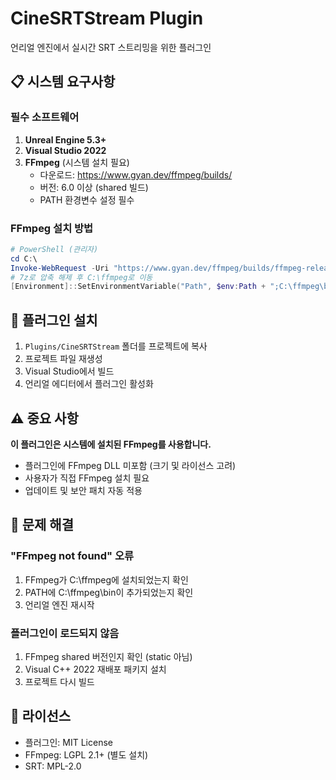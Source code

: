 # CineSRTStream Plugin

언리얼 엔진에서 실시간 SRT 스트리밍을 위한 플러그인

## 📋 시스템 요구사항

### 필수 소프트웨어
1. **Unreal Engine 5.3+**
2. **Visual Studio 2022**
3. **FFmpeg** (시스템 설치 필요)
   - 다운로드: https://www.gyan.dev/ffmpeg/builds/
   - 버전: 6.0 이상 (shared 빌드)
   - PATH 환경변수 설정 필수

### FFmpeg 설치 방법
```powershell
# PowerShell (관리자)
cd C:\
Invoke-WebRequest -Uri "https://www.gyan.dev/ffmpeg/builds/ffmpeg-release-full-shared.7z" -OutFile "ffmpeg.7z"
# 7z로 압축 해제 후 C:\ffmpeg로 이동
[Environment]::SetEnvironmentVariable("Path", $env:Path + ";C:\ffmpeg\bin", "Machine")
```

## 🚀 플러그인 설치

1. `Plugins/CineSRTStream` 폴더를 프로젝트에 복사
2. 프로젝트 파일 재생성
3. Visual Studio에서 빌드
4. 언리얼 에디터에서 플러그인 활성화

## ⚠️ 중요 사항

**이 플러그인은 시스템에 설치된 FFmpeg를 사용합니다.**
- 플러그인에 FFmpeg DLL 미포함 (크기 및 라이선스 고려)
- 사용자가 직접 FFmpeg 설치 필요
- 업데이트 및 보안 패치 자동 적용

## 🔧 문제 해결

### "FFmpeg not found" 오류
1. FFmpeg가 C:\ffmpeg에 설치되었는지 확인
2. PATH에 C:\ffmpeg\bin이 추가되었는지 확인
3. 언리얼 엔진 재시작

### 플러그인이 로드되지 않음
1. FFmpeg shared 버전인지 확인 (static 아님)
2. Visual C++ 2022 재배포 패키지 설치
3. 프로젝트 다시 빌드

## 📄 라이선스
- 플러그인: MIT License
- FFmpeg: LGPL 2.1+ (별도 설치)
- SRT: MPL-2.0